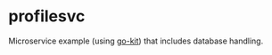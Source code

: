 # profilesvc

Microservice example (using [go-kit](https://github.com/go-kit/kit)) that includes database handling.
